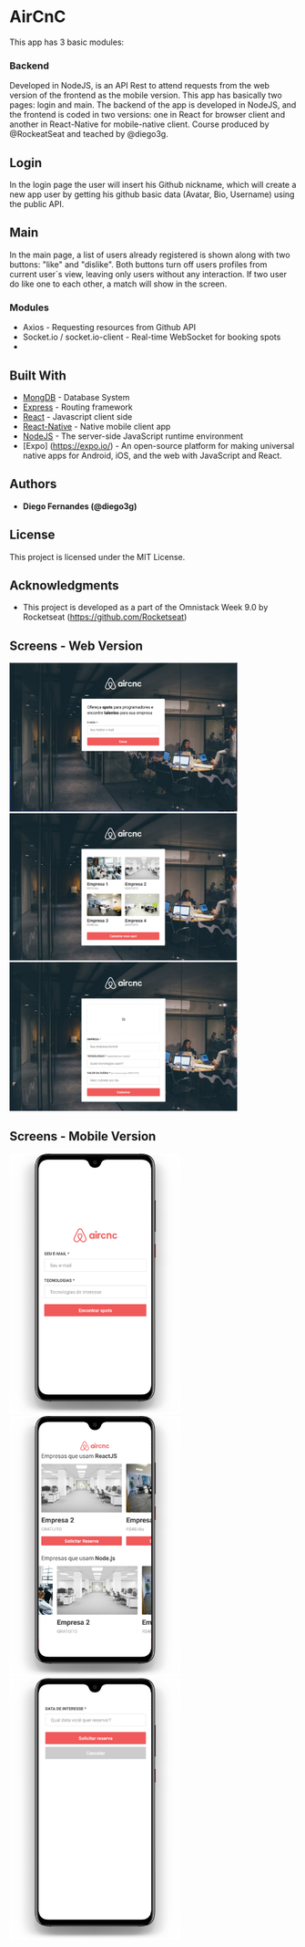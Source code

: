 # AirCnC
This app has 3 basic modules:
### Backend
Developed in NodeJS, is an API Rest to attend requests from the web version of the frontend as the mobile version.
This app has basically two pages: login and main. The backend of the app is developed in NodeJS, and the frontend is coded in two versions: one in React for browser client and another in React-Native for mobile-native client. Course produced by @RockeatSeat and teached by @diego3g.

## Login
In the login page the user will insert his Github nickname, which will create a new app user by getting his github basic data (Avatar, Bio, Username) using the public API.

## Main
In the main page, a list of users already registered is shown along with two buttons: "like" and "dislike". Both buttons turn off users profiles from current user´s view, leaving only users without any interaction.
If two user do like one to each other, a match will show in the screen.

### Modules
* Axios - Requesting resources from Github API
* Socket.io / socket.io-client - Real-time WebSocket for booking spots
*


## Built With

* [MongDB](https://www.mongodb.com/) - Database System
* [Express](https://expressjs.com/en/guide/routing.html) - Routing framework
* [React](https://reactjs.org/) - Javascript client side
* [React-Native](http://www.reactnative.com/) - Native mobile client app
* [NodeJS](https://nodejs.org/en/) -  The server-side JavaScript runtime environment
* [Expo] (https://expo.io/) - An open-source platform for making universal native apps for Android, iOS, and the web with JavaScript and React.

## Authors

* **Diego Fernandes (@diego3g)**

## License

This project is licensed under the MIT License.

## Acknowledgments

* This project is developed as a part of the Omnistack Week 9.0 by Rocketseat (https://github.com/Rocketseat) 

## Screens - Web Version
<img src="https://github.com/GuilleAngulo/aircnc/blob/master/web-1.png" width="400">
<img src="https://github.com/GuilleAngulo/aircnc/blob/master/web-2.png" width="400">
<img src="https://github.com/GuilleAngulo/aircnc/blob/master/web-3.png" width="400">

## Screens - Mobile Version
<img src="https://github.com/GuilleAngulo/aircnc/blob/master/mobile-1.png" width="300"><img src="https://github.com/GuilleAngulo/aircnc/blob/master/mobile-2.png" width="300"><img src="https://github.com/GuilleAngulo/aircnc/blob/master/mobile-3.png" width="300">


